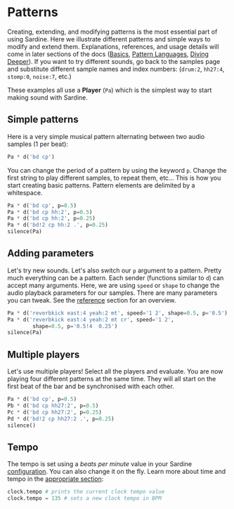 # Patterns

Creating, extending, and modifying patterns is the most essential part of using Sardine. Here we illustrate different patterns and simple ways to modify and extend them. Explanations, references, and usage details will come in later sections of the docs ([Basics](../basics.md), [Pattern Languages](../pattern_languages.md), [Diving Deeper](../diving_deeper.md)). If you want to try different sounds, go back to the samples page and substitute different sample names and index numbers: (`drum:2`, `hh27:4`, `stomp:0`, `noise:7`, etc.)

These examples all use a **Player** (`Pa`) which is the simplest way to start making sound with Sardine. 

## Simple patterns

Here is a very simple musical pattern alternating between two audio samples (1 per beat):

```python
Pa * d('bd cp')
```

You can change the period of a pattern by using the keyword `p`. Change the first string to play different samples, to repeat them, etc... This is how you start creating basic patterns. Pattern elements are delimited by a whitespace.

```python
Pa * d('bd cp', p=0.5)
Pa * d('bd cp hh:2', p=0.5)
Pa * d('bd cp hh:2', p=0.25)
Pa * d('bd!2 cp hh:2 .', p=0.25)
silence(Pa)
```

## Adding parameters

Let's try new sounds. Let's also switch our `p` argument to a pattern. Pretty much everything can be a pattern. Each sender (functions similar to `d`) can accept many arguments. Here, we are using `speed` or `shape` to change the audio playback parameters for our samples. There are many parameters you can tweak. See the [reference](../audio_engine.md) section for an overview.

```python
Pa * d('reverbkick east:4 yeah:2 mt', speed='1 2', shape=0.5, p='0.5')
Pa * d('reverbkick east:4 yeah:2 mt cr', speed='1 2',
        shape=0.5, p='0.5!4  0.25')
silence(Pa)
```
## Multiple players

Let's use multiple players! Select all the players and evaluate. You are now playing four different patterns at the same time. They will all start on the first beat of the bar and be synchronised with each other.

```python
Pa * d('bd cp', p=0.5)
Pb * d('bd cp hh27:2', p=0.5)
Pc * d('bd cp hh27:2', p=0.25)
Pd * d('bd!2 cp hh27:2 .', p=0.25)
silence()
```

## Tempo

The tempo is set using a *beats per minute* value in your Sardine [configuration](../configuration.md). You can also change it on the fly.
Learn more about time and tempo in the [appropriate section](../basics/tempo_and_playback.md):

```python
clock.tempo # prints the current clock tempo value
clock.tempo = 135 # sets a new clock tempo in BPM
```


